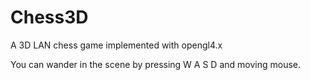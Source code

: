 # Chess3D
A 3D LAN chess game implemented with opengl4.x

You can wander in the scene by pressing W A S D and moving mouse.
